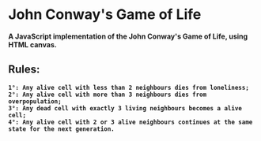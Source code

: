 # <b>John Conway's Game of Life

A JavaScript implementation of the John Conway's Game of Life, using HTML canvas.

## <b>Rules:

    1°: Any alive cell with less than 2 neighbours dies from loneliness;
    2°: Any alive cell with more than 3 neighbours dies from overpopulation;
    3°: Any dead cell with exactly 3 living neighbours becomes a alive cell;
    4°: Any alive cell with 2 or 3 alive neighbours continues at the same state for the next generation.